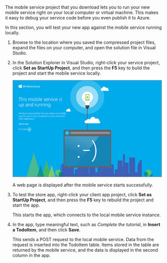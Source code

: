 
The mobile service project that you download lets you to run your new mobile service right on your local computer or virtual machine. This makes it easy to debug your service code before you even publish it to Azure.

In this section, you will test your new app against the mobile service running locally.

1. Browse to the location where you saved the compressed project files, expand the files on your computer, and open the solution file in Visual Studio.

2. In the Solution Explorer in Visual Studio, right-click your service project, click **Set as StartUp Project**, and then press the **F5** key to build the project and start the mobile service locally.

    ![](./media/mobile-services-dotnet-backend-test-local-service-dotnet/mobile-service-startup.png)

    A web page is displayed after the mobile service starts successfully.

3. To test the store app, right-click your client app project, click **Set as StartUp Project**, and then press the **F5** key to rebuild the project and start the app.

    This starts the app, which connects to the local mobile service instance.   

4. In the app, type meaningful text, such as _Complete the tutorial_, in **Insert a TodoItem**, and then click **Save**.

    This sends a POST request to the local mobile service. Data from the request is inserted into the TodoItem table. Items stored in the table are returned by the mobile service, and the data is displayed in the second column in the app.
